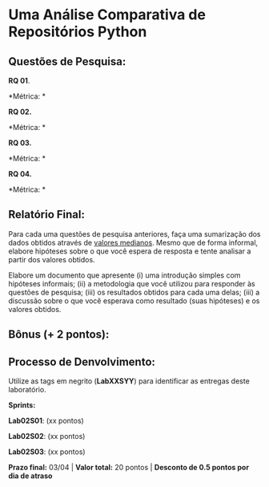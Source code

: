 # Uma Análise Comparativa de Repositórios Python


## Questões de Pesquisa:

**RQ 01**. 

*Métrica: *


**RQ 02.** 

*Métrica: *

**RQ 03.**

*Métrica: *

**RQ 04.** 

*Métrica: *

## Relatório Final:

Para cada uma questões de pesquisa anteriores, faça uma sumarização dos dados obtidos através de [valores medianos](https://www.sciencebuddies.org/science-fair-projects/science-fair/summarizing-your-data#meanmedianandmode). Mesmo que de forma informal, elabore hipóteses sobre o que você espera de resposta e tente analisar a partir dos valores obtidos.

Elabore um documento que apresente (i) uma introdução simples com hipóteses informais; (ii) a metodologia que você utilizou para responder às questões de pesquisa; (iii) os resultados obtidos para cada uma delas; (iii) a discussão sobre o que você esperava como resultado (suas hipóteses) e os valores obtidos.  

## Bônus (+ 2 pontos):


## Processo de Denvolvimento:

Utilize as tags em negrito (**LabXXSYY**) para identificar as entregas deste laboratório. 

**Sprints:**

**Lab02S01**: (xx pontos)

**Lab02S02**: (xx pontos)

**Lab02S03**: (xx pontos)

**Prazo final:** 03/04 | **Valor total:** 20 pontos | **Desconto de 0.5 pontos por dia de atraso**
